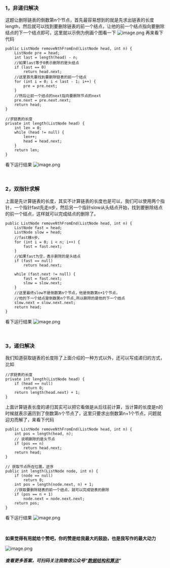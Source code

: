 ### 1，非递归解决
这题让删除链表的倒数第n个节点，首先最容易想到的就是先求出链表的长度length，然后就可以找到要删除链表的前一个结点，让他的前一个结点指向要删除结点的下一个结点即可，这里就以示例为例画个图看一下
![image.png](https://pic.leetcode-cn.com/1602254558-HryNTe-image.png)
再来看下代码
```
public ListNode removeNthFromEnd(ListNode head, int n) {
    ListNode pre = head;
    int last = length(head) - n;
    //如果last等于0表示删除的是头结点
    if (last == 0)
        return head.next;
    //这里首先要找到要删除链表的前一个结点
    for (int i = 0; i < last - 1; i++) {
        pre = pre.next;
    }
    //然后让前一个结点的next指向要删除节点的next
    pre.next = pre.next.next;
    return head;
}

//求链表的长度
private int length(ListNode head) {
    int len = 0;
    while (head != null) {
        len++;
        head = head.next;
    }
    return len;
}
```
看下运行结果
![image.png](https://pic.leetcode-cn.com/1602254606-RhPLJb-image.png)

<br>


### 2，双指针求解
上面是先计算链表的长度，其实不计算链表的长度也是可以，我们可以使用两个指针，一个指针fast先走n步，然后另一个指针slow从头结点开始，找到要删除结点的前一个结点，这样就可以完成结点的删除了。
```
public ListNode removeNthFromEnd(ListNode head, int n) {
    ListNode fast = head;
    ListNode slow = head;
    //fast移n步，
    for (int i = 0; i < n; i++) {
        fast = fast.next;
    }
    //如果fast为空，表示删除的是头结点
    if (fast == null)
        return head.next;

    while (fast.next != null) {
        fast = fast.next;
        slow = slow.next;
    }
    //这里最终slow不是倒数第n个节点，他是倒数第n+1个节点，
    //他的下一个结点是倒数第n个节点,所以删除的是他的下一个结点
    slow.next = slow.next.next;
    return head;
}
```
看下运行结果
![image.png](https://pic.leetcode-cn.com/1602254669-rZSRha-image.png)



<br>

### 3，递归解决
我们知道获取链表的长度除了上面介绍的一种方式以外，还可以写成递归的方式，比如
```
//求链表的长度
private int length(ListNode head) {
    if (head == null)
        return 0;
    return length(head.next) + 1;
}
```
上面计算链表长度的递归其实可以把它看做是从后往前计算，当计算的长度是n的时候就表示遍历到了倒数第n个节点了，这里只要求出倒数第n+1个节点，问题就迎刃而解了，来看下代码
```
public ListNode removeNthFromEnd(ListNode head, int n) {
    int pos = length(head, n);
    // 说明删除的是头节点
    if (pos == n)
        return head.next;
    return head;
}

// 获取节点所在位置，逆序
public int length(ListNode node, int n) {
    if (node == null)
        return 0;
    int pos = length(node.next, n) + 1;
    //获取要删除链表的前一个结点，就可以完成链表的删除
    if (pos == n + 1)
        node.next = node.next.next;
    return pos;
}
```
看下运行结果
![image.png](https://pic.leetcode-cn.com/1602254739-RWcaLp-image.png)


<br>

**如果觉得有用就给个赞吧，你的赞是给我最大的鼓励，也是我写作的最大动力**

![image.png](https://pic.leetcode-cn.com/d56a80459005b444404d2ad6fbaabdabecd2b9ed3cb2cf432e570c315ae2fcf7-image.png)
##### 查看更多答案，可扫码关注我微信公众号“**[数据结构和算法](https://img-blog.csdnimg.cn/20200807155236311.png)**”